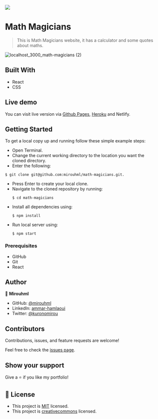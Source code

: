![](https://img.shields.io/badge/Microverse-blueviolet)

# Math Magicians

>This is Math Magicians website, it has a calculator and some quotes about maths.

![localhost_3000_math-magicians (2)](https://user-images.githubusercontent.com/20567503/159556805-5e59baaf-171f-4f46-983f-a85bf3abc1ee.png)


## Built With

- React
- CSS

## Live demo

You can visit live version via [Github Pages](https://mirouhml.github.io/math-magicians/), [Heroku](https://mirouhml-math-magicians.herokuapp.com/) and Netlify.

## Getting Started

To get a local copy up and running follow these simple example steps:
- Open Terminal.
- Change the current working directory to the location you want the cloned directory.
- Enter the following:
```
$ git clone git@github.com:mirouhml/math-magicians.git.
```
- Press Enter to create your local clone.
- Navigate to the cloned repository by running:
    ```
    $ cd math-magicians
    ```
- Install all dependencies using:
    ``` 
    $ npm install
    ```
- Run local server using:
    ``` 
    $ npm start
    ```

### Prerequisites
- GitHub
- Git
- React


## Author

👤 **Mirouhml**

- GitHub: [@mirouhml](https://github.com/mirouhml)
- LinkedIn: [ammar-hamlaoui](https://www.linkedin.com/in/ammar-hamlaoui-514909189/)
- Twitter: [@kuronomirou](https://twitter.com/kuronomirou)

## Contributors

Contributions, issues, and feature requests are welcome!

Feel free to check the [issues page](https://github.com/mirouhml/math-magicians/issues).

## Show your support

Give a ⭐️ if you like my portfolio!

## 📝 License

- This project is [MIT](./LICENSE) licensed.
- This project is [creativecommons](https://creativecommons.org/licenses/by-nc/4.0/) licensed.
